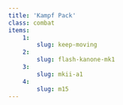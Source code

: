 ```yaml
---
title: 'Kampf Pack'
class: combat
items:
    1:
        slug: keep-moving
    2:
        slug: flash-kanone-mk1
    3:
        slug: mkii-a1
    4:
        slug: m15
---
```

